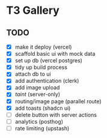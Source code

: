 # T3 Gallery

## TODO

- [x] make it deploy (vercel)
- [x] scaffold basic ui with mock data
- [x] set up db (vercel postgres)
- [x] tidy up build process
- [x] attach db to ui
- [x] add authentication (clerk)
- [x] add image upload
- [x] _taint_ (server-only)
- [x] routing/image page (parallel route)
- [x] add toasts (shadcn ui)
- [ ] delete button with server actions
- [ ] analytics (posthog)
- [ ] rate limiting (upstash)
<!-- - [ ]  -->

